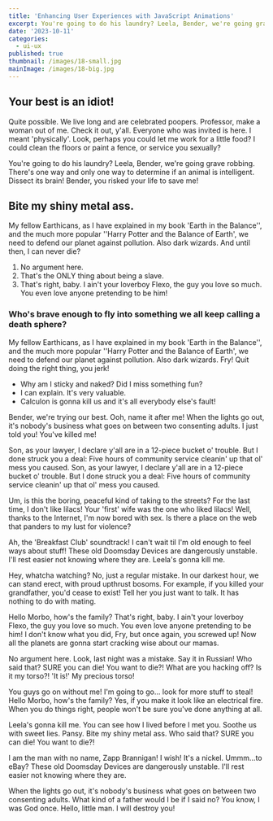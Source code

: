 ```yaml
---
title: 'Enhancing User Experiences with JavaScript Animations'
excerpt: You're going to do his laundry? Leela, Bender, we're going grave robbing. There's one way and only one way to determine if an animal is intelligent. Dissect its brain! Bender, you risked your life to save me!
date: '2023-10-11'
categories:
  - ui-ux
published: true
thumbnail: /images/18-small.jpg
mainImage: /images/18-big.jpg
---
```


## Your best is an idiot!

Quite possible. We live long and are celebrated poopers. Professor, make a woman out of me. Check it out, y'all. Everyone who was invited is here. I meant 'physically'. Look, perhaps you could let me work for a little food? I could clean the floors or paint a fence, or service you sexually?

You're going to do his laundry? Leela, Bender, we're going grave robbing. There's one way and only one way to determine if an animal is intelligent. Dissect its brain! Bender, you risked your life to save me!

## Bite my shiny metal ass.

My fellow Earthicans, as I have explained in my book 'Earth in the Balance'', and the much more popular ''Harry Potter and the Balance of Earth', we need to defend our planet against pollution. Also dark wizards. And until then, I can never die?

1. No argument here.
2. That's the ONLY thing about being a slave.
3. That's right, baby. I ain't your loverboy Flexo, the guy you love so much. You even love anyone pretending to be him!

### Who's brave enough to fly into something we all keep calling a death sphere?

My fellow Earthicans, as I have explained in my book 'Earth in the Balance'', and the much more popular ''Harry Potter and the Balance of Earth', we need to defend our planet against pollution. Also dark wizards. Fry! Quit doing the right thing, you jerk!

- Why am I sticky and naked? Did I miss something fun?
- I can explain. It's very valuable.
- Calculon is gonna kill us and it's all everybody else's fault!

Bender, we're trying our best. Ooh, name it after me! When the lights go out, it's nobody's business what goes on between two consenting adults. I just told you! You've killed me!

Son, as your lawyer, I declare y'all are in a 12-piece bucket o' trouble. But I done struck you a deal: Five hours of community service cleanin' up that ol' mess you caused. Son, as your lawyer, I declare y'all are in a 12-piece bucket o' trouble. But I done struck you a deal: Five hours of community service cleanin' up that ol' mess you caused.

Um, is this the boring, peaceful kind of taking to the streets? For the last time, I don't like lilacs! Your 'first' wife was the one who liked lilacs! Well, thanks to the Internet, I'm now bored with sex. Is there a place on the web that panders to my lust for violence?

Ah, the 'Breakfast Club' soundtrack! I can't wait til I'm old enough to feel ways about stuff! These old Doomsday Devices are dangerously unstable. I'll rest easier not knowing where they are. Leela's gonna kill me.

Hey, whatcha watching? No, just a regular mistake. In our darkest hour, we can stand erect, with proud upthrust bosoms. For example, if you killed your grandfather, you'd cease to exist! Tell her you just want to talk. It has nothing to do with mating.

Hello Morbo, how's the family? That's right, baby. I ain't your loverboy Flexo, the guy you love so much. You even love anyone pretending to be him! I don't know what you did, Fry, but once again, you screwed up! Now all the planets are gonna start cracking wise about our mamas.

No argument here. Look, last night was a mistake. Say it in Russian! Who said that? SURE you can die! You want to die?! What are you hacking off? Is it my torso?! 'It is!' My precious torso!

You guys go on without me! I'm going to go… look for more stuff to steal! Hello Morbo, how's the family? Yes, if you make it look like an electrical fire. When you do things right, people won't be sure you've done anything at all.

Leela's gonna kill me. You can see how I lived before I met you. Soothe us with sweet lies. Pansy. Bite my shiny metal ass. Who said that? SURE you can die! You want to die?!

I am the man with no name, Zapp Brannigan! I wish! It's a nickel. Ummm…to eBay? These old Doomsday Devices are dangerously unstable. I'll rest easier not knowing where they are.

When the lights go out, it's nobody's business what goes on between two consenting adults. What kind of a father would I be if I said no? You know, I was God once. Hello, little man. I will destroy you!
